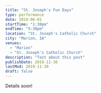 ```yaml
---
title: "St. Joseph's Fun Days"
type: performance
date: 2019-06-01
startTime: "1:30pm"
endTime: "5:30pm"
location: "St. Joseph's Catholic Church"
city: "Marion, IA"
venues:
  - "Marion"
  - "St. Joseph's Catholic Church"
description: "Text about this post"
publishDate: 2019-11-30
lastMod: 2019-11-30
draft: false
---
```


Details soon!
